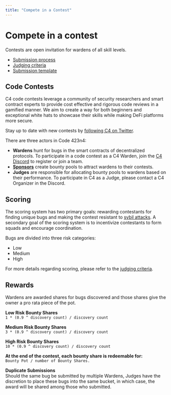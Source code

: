 ```yaml
---
title: "Compete in a Contest"
---
```


# Compete in a contest
Contests are open invitation for wardens of all skill levels.

- [Submission process](/submissions)
- [Judging criteria](/judging-criteria)
- [Submission template](/submission-template) 

## Code Contests
C4 code contests leverage a community of security researchers and smart contract experts to provide cost effective and rigorous code reviews in a gamified manner. We aim to create a way for both beginners and exceptional white hats to showcase their skills while making DeFi platforms more secure.

Stay up to date with new contests by [following C4 on Twitter](https://twitter.com/code423n4).

There are three actors in Code 423n4:

- **Wardens** hunt for bugs in the smart contracts of decentralized protocols. To participate in a code contest as a C4 Warden, join the [C4 Discord](https://discord.gg/EY5dvm3evD) to register or join a team. 
- **[Sponsors](/sponsor)** create bounty pools to attract wardens to their contests.
- **Judges** are responsible for allocating bounty pools to wardens based on their performance. To participate in C4 as a Judge, please contact a C4 Organizer in the Discord.

## Scoring
The scoring system has two primary goals: rewarding contestants for finding unique bugs and making the contest resistant to [sybil attacks](https://en.wikipedia.org/wiki/Sybil_attack). A secondary goal of the scoring system is to incentivize contestants to form squads and encourage coordination.

Bugs are divided into three risk categories:  

- Low
- Medium
- High

For more details regarding scoring, please refer to the [judging criteria](/judging-criteria).

## Rewards  
Wardens are awarded shares for bugs discovered and those shares give the owner a pro rata piece of the pot.  
  
**Low Risk Bounty Shares**    
`1 * (0.9 ^ discovery count) / discovery count`  
  
**Medium Risk Bounty Shares**    
`3 * (0.9 ^ discovery count) / discovery count`  
  
**High Risk Bounty Shares**    
`10 * (0.9 ^ discovery count) / discovery count`
  
**At the end of the contest, each bounty share is redeemable for:**     
`Bounty Pot / number of Bounty Shares.`

**Duplicate Submissions**    
Should the same bug be submitted by multiple Wardens, Judges have the discretion to place these bugs into the same bucket, in which case, the award will be shared among those who submitted.



